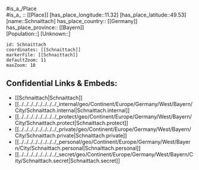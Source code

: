 ﻿---
location: [49.53,11.32] 
mapzoom: [7,12] 
mapmarker: city 
type: City
tags:
- geo/City


SpocWebEntityId: 34055
isDeleted: false
confidential: public

---
#is_a_/Place  
#is_a_ :: [[Place]] 
[has_place_longitude::11.32] 
[has_place_latitude::49.53] 
[name::Schnaittach] 
has_place_country:: [[Germany]]  
has_place_province:: [[Bayern]]  
[Population::] 
[Unknown::] 


```leaflet
id: Schnaittach
coordinates: [[Schnaittach]] 
markerFile: [[Schnaittach]] 
defaultZoom: 11 
maxZoom: 18
```


## Confidential Links & Embeds: 
- [[Schnaittach|Schnaittach]]  
- [[../../../../../../../../_internal/geo/Continent/Europe/Germany/West/Bayern/City/Schnaittach.internal|Schnaittach.internal]] 
- [[../../../../../../../../_protect/geo/Continent/Europe/Germany/West/Bayern/City/Schnaittach.protect|Schnaittach.protect]] 
- [[../../../../../../../../_private/geo/Continent/Europe/Germany/West/Bayern/City/Schnaittach.private|Schnaittach.private]] 
- [[../../../../../../../../_personal/geo/Continent/Europe/Germany/West/Bayern/City/Schnaittach.personal|Schnaittach.personal]] 
- [[../../../../../../../../_secret/geo/Continent/Europe/Germany/West/Bayern/City/Schnaittach.secret|Schnaittach.secret]] 
